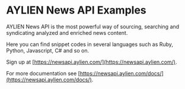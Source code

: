 # AYLIEN News API Examples
AYLIEN News API is the most powerful way of sourcing, searching and syndicating analyzed and enriched news content.

Here you can find snippet codes in several languages such as Ruby, Python, Javascript, C# and so on.

Sign up at [https://newsapi.aylien.com/](https://newsapi.aylien.com/).

For more documentation see [https://newsapi.aylien.com/docs/](https://newsapi.aylien.com/docs/).
